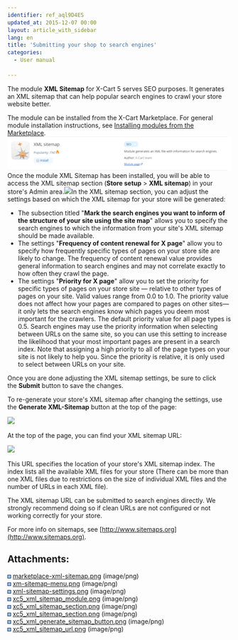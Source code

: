 ```yaml
---
identifier: ref_aql9D4ES
updated_at: 2015-12-07 00:00
layout: article_with_sidebar
lang: en
title: 'Submitting your shop to search engines'
categories:
  - User manual

---
```



The module **XML Sitemap** for X-Cart 5 serves SEO purposes. It generates an XML sitemap that can help popular search engines to crawl your store website better. 

The module can be installed from the X-Cart Marketplace. For general module installation instructions, see [Installing modules from the Marketplace](http://kb.x-cart.com/display/XDD/Installing+modules+from+the+Marketplace).![](attachments/6389770/8719381.png?effects=drop-shadow)Once the module XML Sitemap has been installed, you will be able to access the XML sitemap section (**Store setup** > **XML sitemap**) in your store's Admin area.![]({{site.baseurl}}/attachments/6389770/8719453.png?effects=drop-shadow)In the XML sitemap section, you can adjust the settings based on which the XML sitemap for your store will be generated:

*   The subsection titled "**Mark the search engines you want to inform of the structure of your site using the site map**" allows you to specify the search engines to which the information from your site's XML sitemap should be made available.
*   The settings "**Frequency of content renewal for X page**" allow you to specify how frequently specific types of pages on your store site are likely to change. The frequency of content renewal value provides general information to search engines and may not correlate exactly to how often they crawl the page. 
*   The settings "**Priority for X page**" allow you to set the priority for specific types of pages on your store site — relative to other types of pages on your site. Valid values range from 0.0 to 1.0\. The priority value does not affect how your pages are compared to pages on other sites—it only lets the search engines know which pages you deem most important for the crawlers. The default priority value for all page types is 0.5. Search engines may use the priority information when selecting between URLs on the same site, so you can use this setting to increase the likelihood that your most important pages are present in a search index. Note that assigning a high priority to all of the page types on your site is not likely to help you. Since the priority is relative, it is only used to select between URLs on your site.  

Once you are done adjusting the XML sitemap settings, be sure to click the **Submit** button to save the changes.

To re-generate your store's XML sitemap after changing the settings, use the **Generate XML-Sitemap** button at the top of the page:

![]({{site.baseurl}}/attachments/6389770/8719785.png?effects=drop-shadow)

At the top of the page, you can find your XML sitemap URL:

![]({{site.baseurl}}/attachments/6389770/8719786.png?effects=drop-shadow)

This URL specifies the location of your store's XML sitemap index. The index lists all the available XML files for your store (There can be more than one XML files due to restrictions on the size of individual XML files and the number of URLs in each XML file). 

The XML sitemap URL can be submitted to search engines directly. We strongly recommend doing so if clean URLs are not configured or not working correctly for your store.

For more info on sitemaps, see [http://www.sitemaps.org](http://www.sitemaps.org).

## Attachments:

![](images/icons/bullet_blue.gif) [marketplace-xml-sitemap.png]({{site.baseurl}}/attachments/6389770/6586370.png) (image/png)  
![](images/icons/bullet_blue.gif) [xm-sitemap-menu.png]({{site.baseurl}}/attachments/6389770/6586371.png) (image/png)  
![](images/icons/bullet_blue.gif) [xml-sitemap-settings.png]({{site.baseurl}}/attachments/6389770/6586372.png) (image/png)  
![](images/icons/bullet_blue.gif) [xc5_xml_sitemap_module.png]({{site.baseurl}}/attachments/6389770/8719381.png) (image/png)  
![](images/icons/bullet_blue.gif) [xc5_xml_sitemap_section.png]({{site.baseurl}}/attachments/6389770/8719454.png) (image/png)  
![](images/icons/bullet_blue.gif) [xc5_xml_sitemap_section.png]({{site.baseurl}}/attachments/6389770/8719453.png) (image/png)  
![](images/icons/bullet_blue.gif) [xc5_xml_generate_sitemap_button.png]({{site.baseurl}}/attachments/6389770/8719785.png) (image/png)  
![](images/icons/bullet_blue.gif) [xc5_xml_sitemap_url.png]({{site.baseurl}}/attachments/6389770/8719786.png) (image/png)